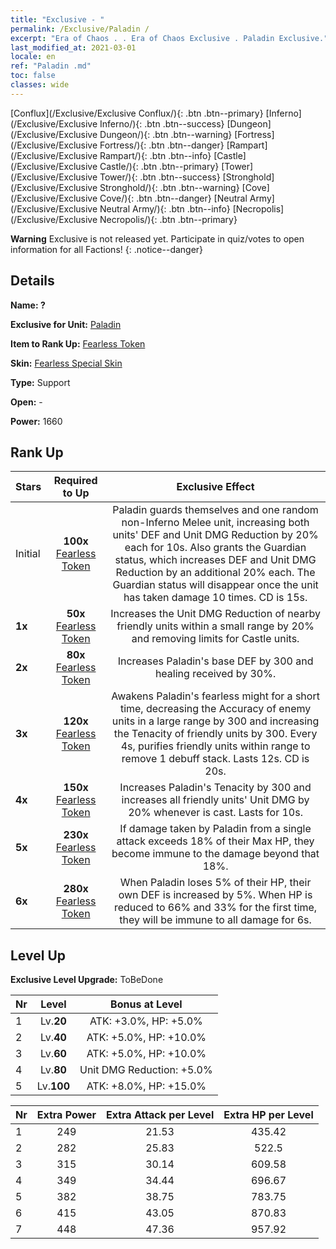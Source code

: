 ```yaml
---
title: "Exclusive - "
permalink: /Exclusive/Paladin /
excerpt: "Era of Chaos . . Era of Chaos Exclusive . Paladin Exclusive."
last_modified_at: 2021-03-01
locale: en
ref: "Paladin .md"
toc: false
classes: wide
---
```

 [Conflux](/Exclusive/Exclusive Conflux/){: .btn .btn--primary} [Inferno](/Exclusive/Exclusive Inferno/){: .btn .btn--success} [Dungeon](/Exclusive/Exclusive Dungeon/){: .btn .btn--warning} [Fortress](/Exclusive/Exclusive Fortress/){: .btn .btn--danger} [Rampart](/Exclusive/Exclusive Rampart/){: .btn .btn--info} [Castle](/Exclusive/Exclusive Castle/){: .btn .btn--primary} [Tower](/Exclusive/Exclusive Tower/){: .btn .btn--success} [Stronghold](/Exclusive/Exclusive Stronghold/){: .btn .btn--warning} [Cove](/Exclusive/Exclusive Cove/){: .btn .btn--danger} [Neutral Army](/Exclusive/Exclusive Neutral Army/){: .btn .btn--info} [Necropolis](/Exclusive/Exclusive Necropolis/){: .btn .btn--primary} 

**Warning** Exclusive is not released yet. Participate in quiz/votes to open information for all Factions!
{: .notice--danger}

## Details
 **Name: ?** 

 **Exclusive for Unit:** [Paladin](/units/Paladin/) 

 **Item to Rank Up:** [Fearless Token](/Items/con_337/)

 **Skin:** [Fearless Special Skin](/Items/con_1107/)

 **Type:** Support

 **Open:** -

 **Power:** 1660

## Rank Up

  |     Stars    |  Required to Up | Exclusive Effect |
  |:-------------|:---------------:|:---------------:|
  |  Initial  | **100x** [Fearless Token](/Items/con_337/) | <Enduring Guard> Paladin guards themselves and one random non-Inferno Melee unit, increasing both units' DEF and Unit DMG Reduction by 20% each for 10s. Also grants the Guardian status, which increases DEF and Unit DMG Reduction by an additional 20% each. The Guardian status will disappear once the unit has taken damage 10 times. CD is 15s. |
  | **1x** <i class="fas fa-star"/> | **50x** [Fearless Token](/Items/con_337/) | Increases the Unit DMG Reduction of nearby friendly units within a small range by 20% and removing limits for Castle units. |
  | **2x** <i class="fas fa-star"/> | **80x** [Fearless Token](/Items/con_337/) | Increases Paladin's base DEF by 300 and healing received by 30%. |
  | **3x** <i class="fas fa-star"/> | **120x** [Fearless Token](/Items/con_337/) | <Faithful Prayer> Awakens Paladin's fearless might for a short time, decreasing the Accuracy of enemy units in a large range by 300 and increasing the Tenacity of friendly units by 300. Every 4s, purifies friendly units within range to remove 1 debuff stack. Lasts 12s. CD is 20s. |
  | **4x** <i class="fas fa-star"/> | **150x** [Fearless Token](/Items/con_337/) | Increases Paladin's Tenacity by 300 and increases all friendly units' Unit DMG by 20% whenever <Faithful Prayer> is cast. Lasts for 10s. |
  | **5x** <i class="fas fa-star"/> | **230x** [Fearless Token](/Items/con_337/) | If damage taken by Paladin from a single attack exceeds 18% of their Max HP, they become immune to the damage beyond that 18%. |
  | **6x** <i class="fas fa-star"/> | **280x** [Fearless Token](/Items/con_337/) | <Last Stand> When Paladin loses 5% of their HP, their own DEF is increased by 5%. When HP is reduced to 66% and 33% for the first time, they will be immune to all damage for 6s. |


## Level Up
 **Exclusive Level Upgrade:** ToBeDone

  |  Nr  |   Level  | Bonus at Level |
  |:-----|:--------:|:--------------:|
  | 1 | Lv.**20** | ATK: +3.0%, HP: +5.0% |
  | 2 | Lv.**40** | ATK: +5.0%, HP: +10.0% |
  | 3 | Lv.**60** | ATK: +5.0%, HP: +10.0% |
  | 4 | Lv.**80** | Unit DMG Reduction: +5.0% |
  | 5 | Lv.**100** | ATK: +8.0%, HP: +15.0% |


  |  Nr  |  Extra Power | Extra Attack per Level | Extra HP per Level |
  |:-----|:--------:|:--------:|:--------:|
  | 1 | 249 | 21.53 | 435.42 |
  | 2 | 282 | 25.83 | 522.5 |
  | 3 | 315 | 30.14 | 609.58 |
  | 4 | 349 | 34.44 | 696.67 |
  | 5 | 382 | 38.75 | 783.75 |
  | 6 | 415 | 43.05 | 870.83 |
  | 7 | 448 | 47.36 | 957.92 |


